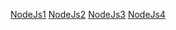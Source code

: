 [NodeJs1](https://nodejs.org)
[NodeJs2](https://nodejs.org)
[NodeJs3](https://nodejs.org)
[NodeJs4](https://nodejsssssss.org)
